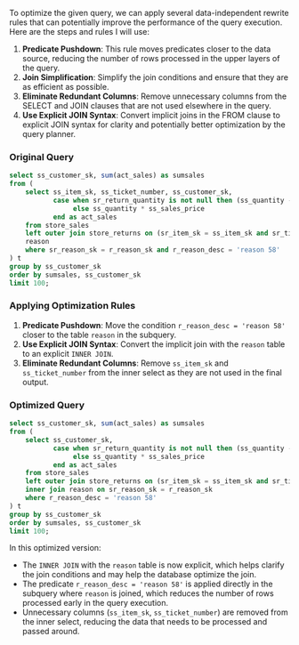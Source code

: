To optimize the given query, we can apply several data-independent rewrite rules that can potentially improve the performance of the query execution. Here are the steps and rules I will use:

1. **Predicate Pushdown**: This rule moves predicates closer to the data source, reducing the number of rows processed in the upper layers of the query.
2. **Join Simplification**: Simplify the join conditions and ensure that they are as efficient as possible.
3. **Eliminate Redundant Columns**: Remove unnecessary columns from the SELECT and JOIN clauses that are not used elsewhere in the query.
4. **Use Explicit JOIN Syntax**: Convert implicit joins in the FROM clause to explicit JOIN syntax for clarity and potentially better optimization by the query planner.

### Original Query
```sql
select ss_customer_sk, sum(act_sales) as sumsales
from (
    select ss_item_sk, ss_ticket_number, ss_customer_sk,
           case when sr_return_quantity is not null then (ss_quantity - sr_return_quantity) * ss_sales_price
                else ss_quantity * ss_sales_price
           end as act_sales
    from store_sales
    left outer join store_returns on (sr_item_sk = ss_item_sk and sr_ticket_number = ss_ticket_number),
    reason
    where sr_reason_sk = r_reason_sk and r_reason_desc = 'reason 58'
) t
group by ss_customer_sk
order by sumsales, ss_customer_sk
limit 100;
```

### Applying Optimization Rules

1. **Predicate Pushdown**: Move the condition `r_reason_desc = 'reason 58'` closer to the table `reason` in the subquery.
2. **Use Explicit JOIN Syntax**: Convert the implicit join with the `reason` table to an explicit `INNER JOIN`.
3. **Eliminate Redundant Columns**: Remove `ss_item_sk` and `ss_ticket_number` from the inner select as they are not used in the final output.

### Optimized Query
```sql
select ss_customer_sk, sum(act_sales) as sumsales
from (
    select ss_customer_sk,
           case when sr_return_quantity is not null then (ss_quantity - sr_return_quantity) * ss_sales_price
                else ss_quantity * ss_sales_price
           end as act_sales
    from store_sales
    left outer join store_returns on (sr_item_sk = ss_item_sk and sr_ticket_number = ss_ticket_number)
    inner join reason on sr_reason_sk = r_reason_sk
    where r_reason_desc = 'reason 58'
) t
group by ss_customer_sk
order by sumsales, ss_customer_sk
limit 100;
```

In this optimized version:
- The `INNER JOIN` with the `reason` table is now explicit, which helps clarify the join conditions and may help the database optimize the join.
- The predicate `r_reason_desc = 'reason 58'` is applied directly in the subquery where `reason` is joined, which reduces the number of rows processed early in the query execution.
- Unnecessary columns (`ss_item_sk`, `ss_ticket_number`) are removed from the inner select, reducing the data that needs to be processed and passed around.